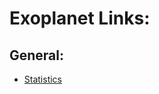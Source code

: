 # Exoplanet Links:

## General:
* [Statistics](https://exoplanetarchive.ipac.caltech.edu/docs/counts_detail.html)

